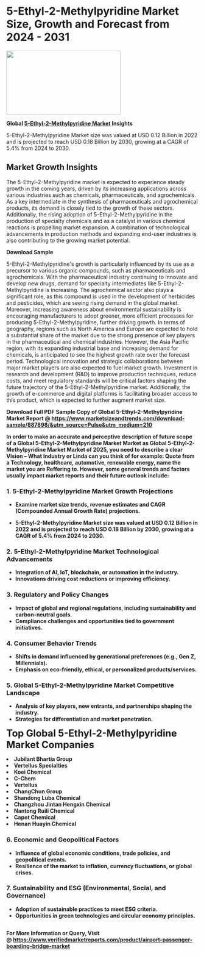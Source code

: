 <H1>5-Ethyl-2-Methylpyridine Market Size, Growth and Forecast from 2024 - 2031</H1><img class="aligncenter size-medium wp-image-584254" src="https://thirdeyenews.in/wp-content/uploads/2024/09/Global-Market-Research-300x168.jpeg" alt="" width="300" height="168" /><p><strong>Global&nbsp;<a href="https://www.marketsizeandtrends.com/download-sample/887898/&amp;utm_source=Pulse&amp;utm_medium=210">5-Ethyl-2-Methylpyridine Market</a> Insights</strong></p><p>5-Ethyl-2-Methylpyridine Market size was valued at USD 0.12 Billion in 2022 and is projected to reach USD 0.18 Billion by 2030, growing at a CAGR of 5.4% from 2024 to 2030.</p><p><h2>Market Growth Insights</h2> <p>The 5-Ethyl-2-Methylpyridine market is expected to experience steady growth in the coming years, driven by its increasing applications across various industries such as chemicals, pharmaceuticals, and agrochemicals. As a key intermediate in the synthesis of pharmaceuticals and agrochemical products, its demand is closely tied to the growth of these sectors. Additionally, the rising adoption of 5-Ethyl-2-Methylpyridine in the production of specialty chemicals and as a catalyst in various chemical reactions is propelling market expansion. A combination of technological advancements in production methods and expanding end-user industries is also contributing to the growing market potential.</p> <p><strong>Download Sample</strong></p> <p>5-Ethyl-2-Methylpyridine's growth is particularly influenced by its use as a precursor to various organic compounds, such as pharmaceuticals and agrochemicals. With the pharmaceutical industry continuing to innovate and develop new drugs, demand for specialty intermediates like 5-Ethyl-2-Methylpyridine is increasing. The agrochemical sector also plays a significant role, as this compound is used in the development of herbicides and pesticides, which are seeing rising demand in the global market. Moreover, increasing awareness about environmental sustainability is encouraging manufacturers to adopt greener, more efficient processes for producing 5-Ethyl-2-Methylpyridine, further driving growth. In terms of geography, regions such as North America and Europe are expected to hold a substantial share of the market due to the strong presence of key players in the pharmaceutical and chemical industries. However, the Asia Pacific region, with its expanding industrial base and increasing demand for chemicals, is anticipated to see the highest growth rate over the forecast period. Technological innovation and strategic collaborations between major market players are also expected to fuel market growth. Investment in research and development (R&D) to improve production techniques, reduce costs, and meet regulatory standards will be critical factors shaping the future trajectory of the 5-Ethyl-2-Methylpyridine market. Additionally, the growth of e-commerce and digital platforms is facilitating broader access to this product, which is expected to further augment market size.</p> <p><strong></p><p><span class=""><strong>Download Full PDF Sample Copy of Global 5-Ethyl-2-Methylpyridine Market Report</strong> @ <a href="https://www.marketsizeandtrends.com/download-sample/887898/&amp;utm_source=Pulse&amp;utm_medium=210" target="_blank">https://www.marketsizeandtrends.com/download-sample/887898/&amp;utm_source=Pulse&amp;utm_medium=210</a></span></p><p>In order to make an accurate and perceptive description of future scope of a Global&nbsp;5-Ethyl-2-Methylpyridine Market Market as Global&nbsp;5-Ethyl-2-Methylpyridine Market Market of 2025, you need to describe a clear Vision &ndash; What Industry or Linda can you think of for example: Quote from a Technology, healthcare, automotive, renewable energy, name the market you are Reffering to. However, some general trends and factors usually impact market reports and their future outlook include:</p><h3>1.&nbsp;<strong>5-Ethyl-2-Methylpyridine Market Growth Projections</strong></h3><ul><li>Examine market size trends, revenue estimates and CAGR (Compounded Annual Growth Rate) projections.</li><li><p>5-Ethyl-2-Methylpyridine Market size was valued at USD 0.12 Billion in 2022 and is projected to reach USD 0.18 Billion by 2030, growing at a CAGR of 5.4% from 2024 to 2030.</p></li></ul><h3>2.&nbsp;<strong>5-Ethyl-2-Methylpyridine Market Technological Advancements</strong></h3><ul><li>Integration of AI, IoT, blockchain, or automation in the industry.</li><li>Innovations driving cost reductions or improving efficiency.</li></ul><h3>3.&nbsp;<strong>Regulatory and Policy Changes</strong></h3><ul><li>Impact of global and regional regulations, including sustainability and carbon-neutral goals.</li><li>Compliance challenges and opportunities tied to government initiatives.</li></ul><h3>4.&nbsp;<strong>Consumer Behavior Trends</strong></h3><ul><li>Shifts in demand influenced by generational preferences (e.g., Gen Z, Millennials).</li><li>Emphasis on eco-friendly, ethical, or personalized products/services.</li></ul><h3>5.&nbsp;<strong>Global 5-Ethyl-2-Methylpyridine Market Competitive Landscape</strong></h3><ul><li>Analysis of key players, new entrants, and partnerships shaping the industry.</li><li>Strategies for differentiation and market penetration.</li></ul><p data-pm-slice="1 1 []"><span style="color: inherit; font-family: inherit; font-size: 25px;">Top Global 5-Ethyl-2-Methylpyridine Market Companies</span></p><div class="" data-test-id=""><p><li>Jubilant Bhartia Group</li><li> Vertellus Specialties</li><li> Koei Chemical</li><li> C-Chem</li><li> Vertellus</li><li> ChangChun Group</li><li> Shandong Luba Chemical</li><li> Changzhou Jintan Hengxin Chemical</li><li> Nantong Ruili Chemical</li><li> Capot Chemical</li><li> Henan Huayin Chemical</li></p></div><h3>6.&nbsp;<strong>Economic and Geopolitical Factors</strong></h3><ul><li>Influence of global economic conditions, trade policies, and geopolitical events.</li><li>Resilience of the market to inflation, currency fluctuations, or global crises.</li></ul><h3>7.&nbsp;<strong>Sustainability and ESG (Environmental, Social, and Governance)</strong></h3><ul><li>Adoption of sustainable practices to meet ESG criteria.</li><li>Opportunities in green technologies and circular economy principles.</li></ul><h2><strong style="font-size: 14px;">For More Information or Query, Visit @&nbsp;</strong><a style="background-color: #ffffff; font-size: 14px;" href="https://www.marketsizeandtrends.com/report/5-ethyl-2-methylpyridine-market/" target="_blank">https://www.verifiedmarketreports.com/product/airport-passenger-boarding-bridge-market</a></h2>
